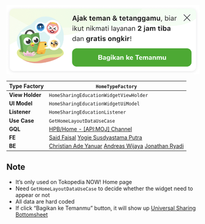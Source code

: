 
![image](../../res/home_sharing_education.png)

<!--left header table-->
| **Type Factory** | `HomeTypeFactory` |
| --- | --- |
| **View Holder** | `HomeSharingEducationWidgetViewHolder` |
| **UI Model** | `HomeSharingEducationWidgetUiModel` |
| **Listener** | `HomeSharingEducationListener` |
| **Use Case** | `GetHomeLayoutDataUseCase` |
| **GQL** | [HPB/Home - [API:MOJ] Channel](/wiki/spaces/HP/pages/381550603)  |
| **FE** | [Said Faisal](https://tokopedia.atlassian.net/wiki/people/5e25eee0ee264b0e745862c3?ref=confluence) [Yogie Susdyastama Putra](https://tokopedia.atlassian.net/wiki/people/5c6bf2e6f1a05835f933bf30?ref=confluence) |
| **BE** | [Christian Ade Yanuar](https://tokopedia.atlassian.net/wiki/people/5c370a28ff324728a1da77c4?ref=confluence) [Andreas Wijaya](https://tokopedia.atlassian.net/wiki/people/5c37093fad984b52108580ac?ref=confluence) [Jonathan Ryadi](https://tokopedia.atlassian.net/wiki/people/5c370a241c6a692feab9a87e?ref=confluence) |

## **Note**

- It’s only used on Tokopedia NOW! Home page
- Need `GetHomeLayoutDataUseCase` to decide whether the widget need to appear or not
- All data are hard coded
- If click “Bagikan ke Temanmu” button, it will show up [Universal Sharing Bottomsheet](/wiki/spaces/CO/pages/1340674521)

